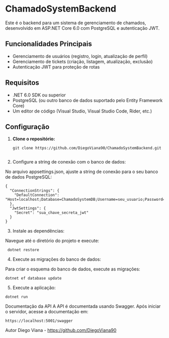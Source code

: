 # ChamadoSystemBackend

Este é o backend para um sistema de gerenciamento de chamados, desenvolvido em ASP.NET Core 6.0 com PostgreSQL e autenticação JWT.

## Funcionalidades Principais

- Gerenciamento de usuários (registro, login, atualização de perfil)
- Gerenciamento de tickets (criação, listagem, atualização, exclusão)
- Autenticação JWT para proteção de rotas

## Requisitos

- .NET 6.0 SDK ou superior
- PostgreSQL (ou outro banco de dados suportado pelo Entity Framework Core)
- Um editor de código (Visual Studio, Visual Studio Code, Rider, etc.)

## Configuração

1. **Clone o repositório:**


   ```
   git clone https://github.com/DiegoViana90/ChamadoSystemBackend.git


2. Configure a string de conexão com o banco de dados:

No arquivo appsettings.json, ajuste a string de conexão para o seu banco de dados PostgreSQL:

 
```
{
  "ConnectionStrings": {
    "DefaultConnection": "Host=localhost;Database=ChamadoSystemDB;Username=seu_usuario;Password=sua_senha"    
  },  
  "JwtSettings": {
    "Secret": "sua_chave_secreta_jwt"  
  }  
}
```

3.  Instale as dependências:

 Navegue até o diretório do projeto e execute:
 
``` dotnet restore```


4. Execute as migrações do banco de dados:

Para criar o esquema do banco de dados, execute as migrações:

```dotnet ef database update```

5. Execute a aplicação:

```dotnet run```

Documentação da API
A API é documentada usando Swagger. Após iniciar o servidor, acesse a documentação em:

```https://localhost:5001/swagger```

Autor
Diego Viana - https://github.com/DiegoViana90

